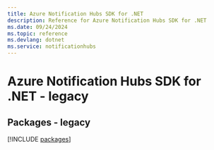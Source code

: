 ```yaml
---
title: Azure Notification Hubs SDK for .NET
description: Reference for Azure Notification Hubs SDK for .NET
ms.date: 09/24/2024
ms.topic: reference
ms.devlang: dotnet
ms.service: notificationhubs
---
```

# Azure Notification Hubs SDK for .NET - legacy
## Packages - legacy
[!INCLUDE [packages](notification-hubs-index.md)]